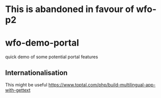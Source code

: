 # This is abandoned in favour of wfo-p2

# wfo-demo-portal
quick demo of some potential portal features


## Internationalisation 

This might be useful https://www.toptal.com/php/build-multilingual-app-with-gettext

